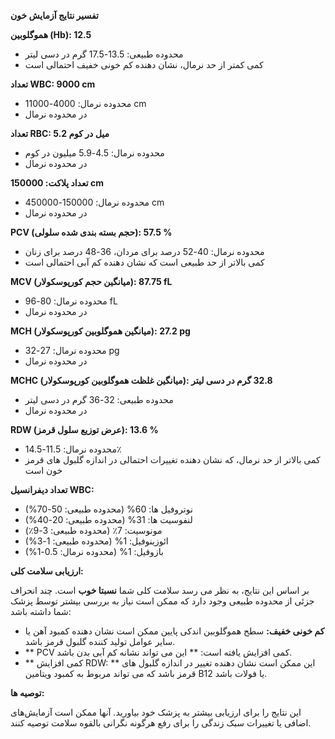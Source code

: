 **تفسیر نتایج آزمایش خون**

**هموگلوبین (Hb): 12.5**
* محدوده طبیعی: 13.5-17.5 گرم در دسی لیتر
* کمی کمتر از حد نرمال، نشان دهنده کم خونی خفیف احتمالی است

**تعداد WBC: 9000 cm**
* محدوده نرمال: 4000-11000 cm
* در محدوده نرمال

**تعداد RBC: 5.2 میل در کوم**
* محدوده نرمال: 4.5-5.9 میلیون در کوم
* در محدوده نرمال

**تعداد پلاکت: 150000 cm**
* محدوده نرمال: 150000-450000 cm
* در محدوده نرمال

**PCV (حجم بسته بندی شده سلولی): 57.5 %**
* محدوده نرمال: 40-52 درصد برای مردان، 36-48 درصد برای زنان
* کمی بالاتر از حد طبیعی است که نشان دهنده کم آبی احتمالی است

**MCV (میانگین حجم کورپوسکولار): 87.75 fL**
* محدوده نرمال: 80-96 fL
* در محدوده نرمال

**MCH (میانگین هموگلوبین کورپوسکولار): 27.2 pg**
* محدوده نرمال: 27-32 pg
* در محدوده نرمال

**MCHC (میانگین غلظت هموگلوبین کورپوسکولار): 32.8 گرم در دسی لیتر**
* محدوده طبیعی: 32-36 گرم در دسی لیتر
* در محدوده نرمال

**RDW (عرض توزیع سلول قرمز): 13.6 %**
* محدوده نرمال: 11.5-14.5٪
* کمی بالاتر از حد نرمال، که نشان دهنده تغییرات احتمالی در اندازه گلبول های قرمز خون است

**تعداد دیفرانسیل WBC:**

* نوتروفیل ها: 60% (محدوده طبیعی: 50-70%)
* لنفوسیت ها: 31% (محدوده طبیعی: 20-40%)
* مونوسیت: 7٪ (محدوده طبیعی: 3-9٪)
* ائوزینوفیل: 1% (محدوده طبیعی: 1-3%)
* بازوفیل: 1% (محدوده نرمال: 0.5-1%)

**ارزیابی سلامت کلی:**

بر اساس این نتایج، به نظر می رسد سلامت کلی شما **نسبتا خوب** است. چند انحراف جزئی از محدوده طبیعی وجود دارد که ممکن است نیاز به بررسی بیشتر توسط پزشک شما داشته باشد:

* **کم خونی خفیف:** سطح هموگلوبین اندکی پایین ممکن است نشان دهنده کمبود آهن یا سایر عوامل تولید کننده گلبول قرمز باشد.
* ** PCV کمی افزایش یافته است: ** این می تواند نشانه کم آبی بدن باشد.
* ** کمی افزایش RDW: ** این ممکن است نشان دهنده تغییر در اندازه گلبول های قرمز باشد که می تواند مربوط به کمبود ویتامین B12 یا فولات باشد.

**توصیه ها:**

این نتایج را برای ارزیابی بیشتر به پزشک خود بیاورید. آنها ممکن است آزمایش‌های اضافی یا تغییرات سبک زندگی را برای رفع هرگونه نگرانی بالقوه سلامت توصیه کنند.